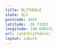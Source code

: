 ```yaml
---
title: BLYTHDALE
state: QLD
postcode: 4455
latitude: -26.73282
longitude: 148.690231
url: /qld/blythdale/
layout: suburb
---
```

